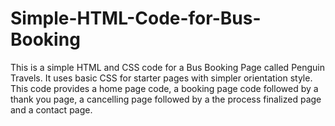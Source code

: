# Simple-HTML-Code-for-Bus-Booking
This is a simple HTML and CSS code for a Bus Booking Page called Penguin Travels. It uses basic CSS for starter pages with simpler orientation style. This code provides a home page code, a booking page code followed by a thank you page, a cancelling page followed by a the process finalized page and a contact page.
